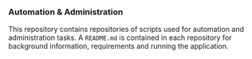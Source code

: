 ### Automation & Administration

This repository contains repositories of scripts used for automation and administration tasks.
A `README.md` is contained in each repository for background information, requirements and running the application.
